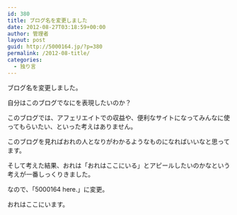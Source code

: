 ```yaml
---
id: 380
title: ブログ名を変更しました
date: 2012-08-27T03:18:59+00:00
author: 管理者
layout: post
guid: http://5000164.jp/?p=380
permalink: /2012-08-title/
categories:
  - 独り言
---
```

ブログ名を変更しました。
  
自分はこのブログでなにを表現したいのか？
  
このブログでは、アフェリエイトでの収益や、便利なサイトになってみんなに使ってもらいたい、といった考えはありません。
  
このブログを見ればおれの人となりがわかるようなものになればいいなと思ってます。
  
そして考えた結果、おれは「おれはここにいる」とアピールしたいのかなという考えが一番しっくりきました。
  
なので、「5000164 here.」に変更。 

おれはここにいます。